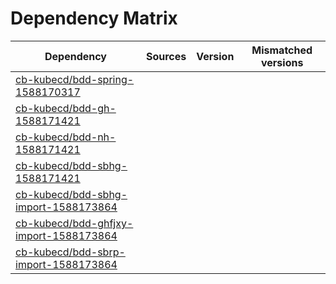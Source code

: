 # Dependency Matrix

Dependency | Sources | Version | Mismatched versions
---------- | ------- | ------- | -------------------
[cb-kubecd/bdd-spring-1588170317](https://github.com/cb-kubecd/bdd-spring-1588170317.git) |  | []() | 
[cb-kubecd/bdd-gh-1588171421](https://github.com/cb-kubecd/bdd-gh-1588171421.git) |  | []() | 
[cb-kubecd/bdd-nh-1588171421](https://github.com/cb-kubecd/bdd-nh-1588171421.git) |  | []() | 
[cb-kubecd/bdd-sbhg-1588171421](https://github.com/cb-kubecd/bdd-sbhg-1588171421.git) |  | []() | 
[cb-kubecd/bdd-sbhg-import-1588173864](https://github.com/cb-kubecd/bdd-sbhg-import-1588173864.git) |  | []() | 
[cb-kubecd/bdd-ghfjxy-import-1588173864](https://github.com/cb-kubecd/bdd-ghfjxy-import-1588173864.git) |  | []() | 
[cb-kubecd/bdd-sbrp-import-1588173864](https://github.com/cb-kubecd/bdd-sbrp-import-1588173864.git) |  | []() | 
